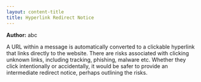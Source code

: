```yaml
---
layout: content-title
title: Hyperlink Redirect Notice
---
```


<script>
$( document ).ready( function ( ) { $( 'h1' ).prepend( '<span class="badge badge-type">Privacy</span>&nbsp;' ) } );
</script>

**Author:** abc

A URL within a message is automatically converted to a clickable hyperlink that links directly to the website. There are risks associated with clicking unknown links, including tracking, phishing, malware etc. Whether they click intentionally or accidentally, it would be safer to provide an intermediate redirect notice, perhaps outlining the risks.


